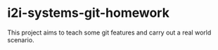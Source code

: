 # i2i-systems-git-homework
This project aims to teach some git features and carry out a real world scenario.
